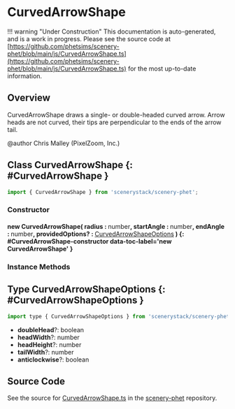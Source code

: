 # CurvedArrowShape

!!! warning "Under Construction"
    This documentation is auto-generated, and is a work in progress. Please see the source code at
    [https://github.com/phetsims/scenery-phet/blob/main/js/CurvedArrowShape.ts](https://github.com/phetsims/scenery-phet/blob/main/js/CurvedArrowShape.ts) for the most up-to-date information.

## Overview

CurvedArrowShape draws a single- or double-headed curved arrow.
Arrow heads are not curved, their tips are perpendicular to the ends of the arrow tail.

@author Chris Malley (PixelZoom, Inc.)

## Class CurvedArrowShape {: #CurvedArrowShape }


```js
import { CurvedArrowShape } from 'scenerystack/scenery-phet';
```
### Constructor

#### new CurvedArrowShape( radius : <span style="font-weight: 400;"><span style="color: hsla(calc(var(--md-hue) + 180deg),80%,40%,1);">number</span></span>, startAngle : <span style="font-weight: 400;"><span style="color: hsla(calc(var(--md-hue) + 180deg),80%,40%,1);">number</span></span>, endAngle : <span style="font-weight: 400;"><span style="color: hsla(calc(var(--md-hue) + 180deg),80%,40%,1);">number</span></span>, providedOptions? : <span style="font-weight: 400;">[CurvedArrowShapeOptions](../scenery-phet/CurvedArrowShape.md#CurvedArrowShapeOptions)</span> ) {: #CurvedArrowShape-constructor data-toc-label='new CurvedArrowShape' }

### Instance Methods





## Type CurvedArrowShapeOptions {: #CurvedArrowShapeOptions }


```js
import type { CurvedArrowShapeOptions } from 'scenerystack/scenery-phet';
```


- **doubleHead**?: <span style="color: hsla(calc(var(--md-hue) + 180deg),80%,40%,1);">boolean</span>
- **headWidth**?: <span style="color: hsla(calc(var(--md-hue) + 180deg),80%,40%,1);">number</span>
- **headHeight**?: <span style="color: hsla(calc(var(--md-hue) + 180deg),80%,40%,1);">number</span>
- **tailWidth**?: <span style="color: hsla(calc(var(--md-hue) + 180deg),80%,40%,1);">number</span>
- **anticlockwise**?: <span style="color: hsla(calc(var(--md-hue) + 180deg),80%,40%,1);">boolean</span>




## Source Code

See the source for [CurvedArrowShape.ts](https://github.com/phetsims/scenery-phet/blob/main/js/CurvedArrowShape.ts) in the [scenery-phet](https://github.com/phetsims/scenery-phet) repository.
